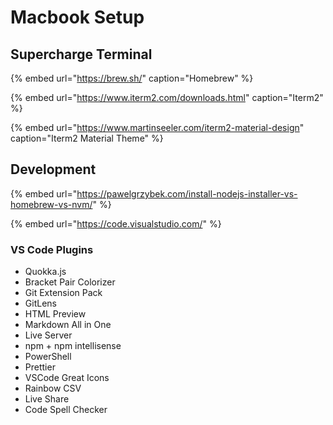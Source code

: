 # Macbook Setup

## Supercharge Terminal

{% embed url="https://brew.sh/" caption="Homebrew" %}

{% embed url="https://www.iterm2.com/downloads.html" caption="Iterm2" %}

{% embed url="https://www.martinseeler.com/iterm2-material-design" caption="Iterm2 Material Theme" %}

## Development

{% embed url="https://pawelgrzybek.com/install-nodejs-installer-vs-homebrew-vs-nvm/" %}

{% embed url="https://code.visualstudio.com/" %}

### VS Code Plugins

* Quokka.js
* Bracket Pair Colorizer 
* Git Extension Pack
* GitLens
* HTML Preview 
* Markdown All in One
* Live Server
* npm + npm intellisense
* PowerShell
* Prettier
* VSCode Great Icons
* Rainbow CSV
* Live Share
* Code Spell Checker

   







